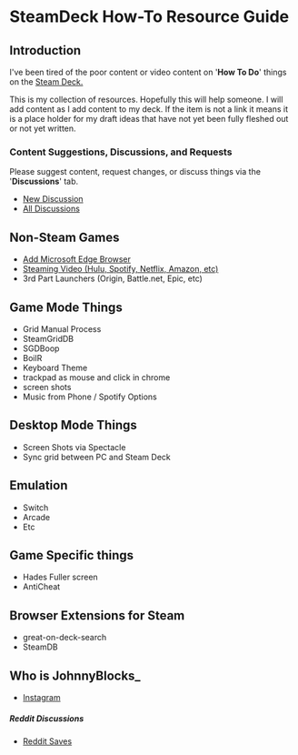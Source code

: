 # SteamDeck How-To Resource Guide

## Introduction
I've been tired of the poor content or video content on '**How To Do**' things on the [Steam Deck.](https://store.steampowered.com/steamdeck)

This is my collection of resources.  Hopefully this will help someone.
I will add content as I add content to my deck.  If the item is not a link it means it is a place holder for my draft ideas that have not yet been fully fleshed out or not yet written.

### Content Suggestions, Discussions, and Requests
Please suggest content, request changes, or discuss things via the '**Discussions**' tab.  
- [New Discussion](https://github.com/JohnnyBlocks/SteamDeck/discussions/new)
- [All Discussions](https://github.com/JohnnyBlocks/SteamDeck/discussions)

## Non-Steam Games
- [Add Microsoft Edge Browser](microsoft_edge.md)
- [Steaming Video (Hulu, Spotify, Netflix, Amazon, etc)](video_streaming_services.md)
- 3rd Part Launchers (Origin, Battle.net, Epic, etc)

## Game Mode Things
- Grid Manual Process
- SteamGridDB 
- SGDBoop
- BoilR
- Keyboard Theme
- trackpad as mouse and click in chrome
- screen shots
- Music from Phone / Spotify Options

## Desktop Mode Things
- Screen Shots via Spectacle  
- Sync grid between PC and Steam Deck

## Emulation
- Switch
- Arcade
- Etc

## Game Specific things
- Hades Fuller screen
- AntiCheat

## Browser Extensions for Steam
- great-on-deck-search
- SteamDB

## Who is JohnnyBlocks_
- [Instagram](https://instagram.com/JohnnyBlocks_)

##### Reddit Discussions
- [Reddit Saves](reddit.md)

